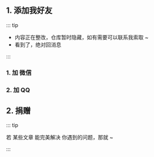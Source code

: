 ## 1. 添加我好友

::: tip

- 内容正在整改，仓库暂时隐藏，如有需要可以联系我索取 ~
- 看到了，绝对回消息

:::

### 1. 加 微信

<tgx-img src="/img/my_wx.jpg" width="300" title="加我微信" alt="微信二维码"></tgx-img>

### 2. 加 QQ

<tgx-img src="/img/my_qq.png" width="300" title="加我QQ" alt="QQ二维码"></tgx-img>

## 2. 捐赠

::: tip

若 某些文章 能完美解决 你遇到的问题，那就 ~

:::

<tgx-img src="/img/my_appreciation.png" width="300" title="赞赏我" alt="logo"></tgx-img>
